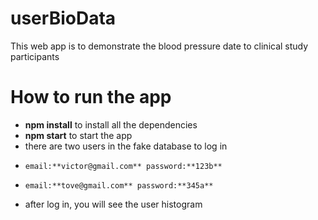 # userBioData
This web app is to demonstrate the blood pressure date to clinical study participants

# How to run the app
- **npm install** to install all the dependencies
- **npm start** to start the app
- there are two users in the fake database to log in
-     email:**victor@gmail.com** password:**123b**
-     email:**tove@gmail.com** password:**345a**
- after log in, you will see the user histogram

